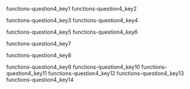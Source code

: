 functions-question4_key1
functions-question4_key2


functions-question4_key3
functions-question4_key4



functions-question4_key5
functions-question4_key6


functions-question4_key7


functions-question4_key8



functions-question4_key9
functions-question4_key10
functions-question4_key11
functions-question4_key12
functions-question4_key13
functions-question4_key14
